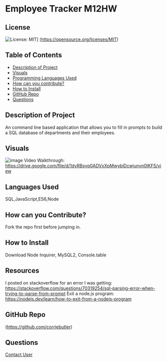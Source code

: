 # Employee Tracker M12HW

## License
  ![License: MIT](https://img.shields.io/badge/License-MIT-yellow.svg)]
  (https://opensource.org/licenses/MIT)

  ## Table of Contents
  - [Description of Project](#projectDescription)
  - [Visuals](#projectVisuals)
  - [Programming Languages Used](#projectScripts)
  - [How can you contribute?](#projectContribution)
  - [How to Install](#projectInstallation)
  - [GitHub Repo](#githubUser)
  - [Questions](#projectQuestions)

  ## Description of Project
  An command line based application that allows you to fill in prompts to build a SQL database of departments and their employees. 


  ## Visuals
  ![image](https://user-images.githubusercontent.com/84928781/146684119-aa92bf9d-8683-481b-a865-f29406d9324a.png)
  Video Walkthrough: https://drive.google.com/file/d/1dyRBsyp0ADVxXpMwybjDcwjunyn0IKF5/view


  ## Languages Used
  SQL,JavaScript,ES6,Node

  ## How can you Contribute?
  Fork the repo first before jumping in.

  ## How to Install
  Download Node Inquirer, MySQL2, Console.table

  ## Resources
  I posted on stackoverflow for an error I was getting: https://stackoverflow.com/questions/70319254/sql-parsing-error-when-trying-to-parse-from-prompt
  Exit a node.js program: https://nodejs.dev/learn/how-to-exit-from-a-nodejs-program
  

  ## GitHub Repo
  (https://github.com/corriebutler)

  ## Questions
  [Contact User](mailto:corriebutler12@gmail.com)
